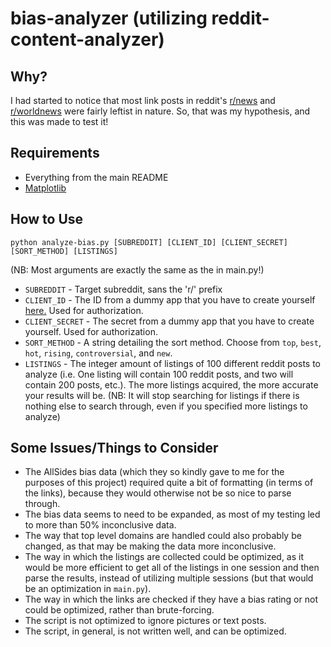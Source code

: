 # bias-analyzer (utilizing reddit-content-analyzer)
## Why?
I had started to notice that most link posts in reddit's [r/news](https://www.reddit.com/r/news) and [r/worldnews](https://www.reddit.com/r/worldnews) were fairly leftist in nature. So, that was my hypothesis, and this was made to test it!

## Requirements
* Everything from the main README
* [Matplotlib](https://matplotlib.org/)

## How to Use
    python analyze-bias.py [SUBREDDIT] [CLIENT_ID] [CLIENT_SECRET] [SORT_METHOD] [LISTINGS]

(NB: Most arguments are exactly the same as the in main.py!)
* `SUBREDDIT` - Target subreddit, sans the 'r/' prefix
* `CLIENT_ID` - The ID from a dummy app that you have to create yourself [here.](https://www.reddit.com/prefs/apps) Used for authorization.
* `CLIENT_SECRET` - The secret from a dummy app that you have to create yourself. Used for authorization.
* `SORT_METHOD` - A string detailing the sort method. Choose from `top`, `best`, `hot`, `rising`, `controversial`, and `new`.
* `LISTINGS` - The integer amount of listings of 100 different reddit posts to analyze (i.e. One listing will contain 100 reddit posts, and two will contain 200 posts, etc.). The more listings acquired, the more accurate your results will be. (NB: It will stop searching for listings if there is nothing else to search through, even if you specified more listings to analyze)

## Some Issues/Things to Consider
* The AllSides bias data (which they so kindly gave to me for the purposes of this project) required quite a bit of formatting (in terms of the links), because they would otherwise not be so nice to parse through.
* The bias data seems to need to be expanded, as most of my testing led to more than 50% inconclusive data.
* The way that top level domains are handled could also probably be changed, as that may be making the data more inconclusive.
* The way in which the listings are collected could be optimized, as it would be more efficient to get all of the listings in one session and then parse the results, instead of utilizing multiple sessions (but that would be an optimization in `main.py`).
* The way in which the links are checked if they have a bias rating or not could be optimized, rather than brute-forcing.
* The script is not optimized to ignore pictures or text posts.
* The script, in general, is not written well, and can be optimized.
